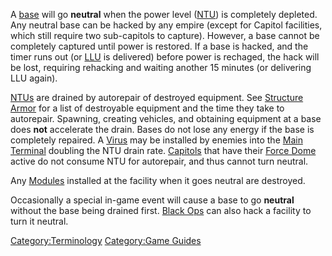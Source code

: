 A [base](Facilities.md) will go **neutral** when the power level
([NTU](NTU.md)) is completely depleted. Any neutral base can be
hacked by any empire (except for Capitol facilities, which still require
two sub-capitols to capture). However, a base cannot be completely
captured until power is restored. If a base is hacked, and the timer
runs out (or [LLU](Lattice_Logic_Unit.md) is delivered) before power is
rechaged, the hack will be lost, requiring rehacking and waiting another
15 minutes (or delivering LLU again).

[NTUs](NTU.md) are drained by autorepair of destroyed equipment.
See [Structure Armor](Structure_Armor.md) for a list of
destroyable equipment and the time they take to autorepair. Spawning,
creating vehicles, and obtaining equipment at a base does **not**
accelerate the drain. Bases do not lose any energy if the base is
completely repaired. A [Virus](Virus.md) may be installed by
enemies into the [Main Terminal](Main_Terminal.md) doubling the
NTU drain rate. [Capitols](Capitol.md) that have their [Force
Dome](Force_Dome.md) active do not consume NTU for autorepair,
and thus cannot turn neutral.

Any [Modules](Modules.md) installed at the facility when it goes
neutral are destroyed.

Occasionally a special in-game event will cause a base to go **neutral**
without the base being drained first. [Black Ops](Black_Ops.md)
can also hack a facility to turn it neutral.

[Category:Terminology](Category:Terminology.md) [Category:Game
Guides](Category:Game_Guides.md)
